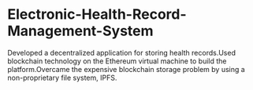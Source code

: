 # Electronic-Health-Record-Management-System
Developed a decentralized application for storing health records.Used blockchain technology on the Ethereum virtual machine to build the platform.Overcame the expensive blockchain storage problem by using a non-proprietary file system, IPFS.
